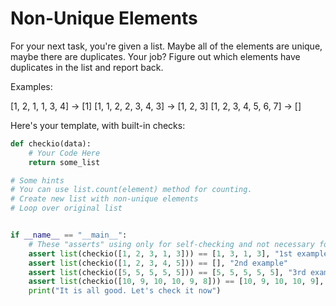 # Non-Unique Elements

For your next task, you're given a list. Maybe all of the elements are unique, maybe there are duplicates. Your job? Figure out which elements have duplicates in the list and report back.

Examples:

[1, 2, 1, 1, 3, 4] -> [1]
[1, 1, 2, 2, 3, 4, 3] -> [1, 2, 3]
[1, 2, 3, 4, 5, 6, 7] -> []

Here's your template, with built-in checks:

```python
def checkio(data):
    # Your Code Here
    return some_list

# Some hints
# You can use list.count(element) method for counting.
# Create new list with non-unique elements
# Loop over original list


if __name__ == "__main__":
    # These "asserts" using only for self-checking and not necessary for auto-testing
    assert list(checkio([1, 2, 3, 1, 3])) == [1, 3, 1, 3], "1st example"
    assert list(checkio([1, 2, 3, 4, 5])) == [], "2nd example"
    assert list(checkio([5, 5, 5, 5, 5])) == [5, 5, 5, 5, 5], "3rd example"
    assert list(checkio([10, 9, 10, 10, 9, 8])) == [10, 9, 10, 10, 9], "4th example"
    print("It is all good. Let's check it now")
```